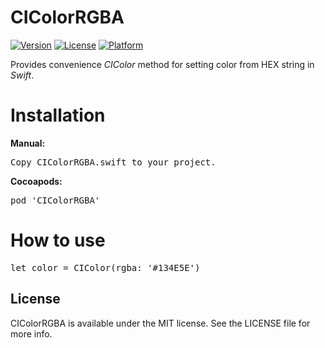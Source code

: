 # CIColorRGBA

[![Version](https://img.shields.io/cocoapods/v/CIColorRGBA.svg?style=flat)](http://cocoadocs.org/docsets/CIColorRGBA)
[![License](https://img.shields.io/cocoapods/l/CIColorRGBA.svg?style=flat)](http://cocoadocs.org/docsets/CIColorRGBA)
[![Platform](https://img.shields.io/cocoapods/p/CIColorRGBA.svg?style=flat)](http://cocoadocs.org/docsets/CIColorRGBA)

Provides convenience <i>CIColor</i> method for setting color from HEX string in <i>Swift</i>.

# Installation

<b>Manual:</b>
<pre>
Copy CIColorRGBA.swift to your project.
</pre>

<b>Cocoapods:</b>
<pre>
pod 'CIColorRGBA'
</pre>

# How to use

<pre>
let color = CIColor(rgba: '#134E5E')
</pre>

## License

CIColorRGBA is available under the MIT license. See the LICENSE file for more info.
